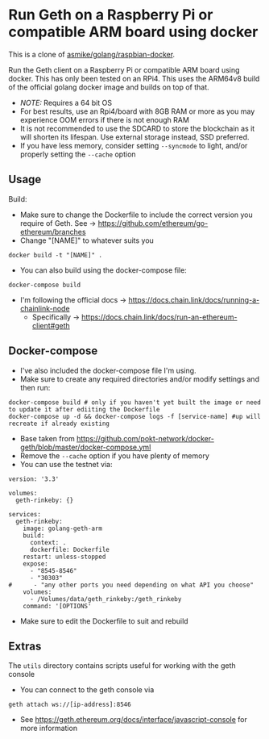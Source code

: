 # Run Geth on a Raspberry Pi or compatible ARM board using docker

This is a clone of [asmike/golang/raspbian-docker](https://github.com/askmike/golang-raspbian-docker).

Run the Geth client on a Raspberry Pi or compatible ARM board using docker. This has only been tested on an RPi4.
This uses the ARM64v8 build of the official golang docker image and builds on top of that.

* *NOTE:* Requires a 64 bit OS
* For best results, use an Rpi4/board with 8GB RAM or more as you may experience OOM errors if there is not enough RAM
* It is not recommended to use the SDCARD to store the blockchain as it will shorten its lifespan. Use external storage instead, SSD preferred.
* If you have less memory, consider setting `--syncmode` to light, and/or properly setting the `--cache` option

## Usage

Build:
* Make sure to change the Dockerfile to include the correct version you require of Geth. See -> https://github.com/ethereum/go-ethereum/branches
* Change "[NAME]" to whatever suits you
```
docker build -t "[NAME]" .
```
* You can also build using the docker-compose file:
```
docker-compose build
```
* I'm following the official docs -> https://docs.chain.link/docs/running-a-chainlink-node
  * Specifically -> https://docs.chain.link/docs/run-an-ethereum-client#geth

## Docker-compose
* I've also included the docker-compose file I'm using.
* Make sure to create any required directories and/or modify settings and then run:
```
docker-compose build # only if you haven't yet built the image or need to update it after ediiting the Dockerfile
docker-compose up -d && docker-compose logs -f [service-name] #up will recreate if already existing
```
* Base taken from https://github.com/pokt-network/docker-geth/blob/master/docker-compose.yml
* Remove the `--cache` option if you have plenty of memory
* You can use the testnet via:
```
version: '3.3'

volumes:
  geth-rinkeby: {}

services:
  geth-rinkeby:
    image: golang-geth-arm
    build:
      context: .
      dockerfile: Dockerfile
    restart: unless-stopped
    expose:
      - "8545-8546"
      - "30303"
#      - "any other ports you need depending on what API you choose"
    volumes:
      - /Volumes/data/geth_rinkeby:/geth_rinkeby
    command: '[OPTIONS'
```
* Make sure to edit the Dockerfile to suit and rebuild

## Extras
The `utils` directory contains scripts useful for working with the geth console
* You can connect to the geth console via
```
geth attach ws://[ip-address]:8546
```
* See https://geth.ethereum.org/docs/interface/javascript-console for more information

